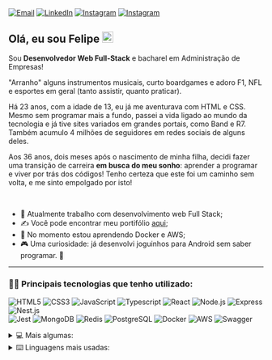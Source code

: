 [<img align="center" alt="Email" src="https://img.shields.io/badge/Microsoft_Outlook-0078D4?logo=microsoft-outlook&logoColor=white" />][email]
[<img align="center" alt="LinkedIn" src="https://img.shields.io/badge/LinkedIn-0077B5?logo=linkedin&logoColor=white" />][linkedin]
[<img align="center" alt ="Instagram" src="https://img.shields.io/badge/Instagram-E4405F?logo=instagram&logoColor=white" />][instagram]
[<img align="center" alt ="Instagram" src="https://img.shields.io/badge/X-000000?style=for-the-badge&logo=x&logoColor=white" />][x]


## Olá, eu sou Felipe <img alt="Oi!"  width="22px" src="https://github.com/TheDudeThatCode/TheDudeThatCode/blob/master/Assets/Hi.gif?raw=true"/>

Sou **Desenvolvedor Web Full-Stack** e bacharel em Administração de Empresas!  

"Arranho" alguns instrumentos musicais, curto boardgames e adoro F1, NFL e esportes em geral (tanto assistir, quanto praticar).  

Há 23 anos, com a idade de 13, eu já me aventurava com  HTML e CSS. Mesmo sem programar mais a fundo, passei a vida ligado ao mundo da tecnologia e já tive sites variados em grandes portais, como Band e R7. Também acumulo 4 milhões de seguidores em redes sociais de alguns deles.  

Aos 36 anos, dois meses após o nascimento de minha filha, decidi fazer uma transição de carreira **em busca do meu sonho**: aprender a programar e viver por trás dos códigos! Tenho certeza que este foi um caminho sem volta, e me sinto empolgado por isto!

<br>

- 🔭 Atualmente trabalho com desenvolvimento web Full Stack;
- ✍ Você pode encontrar meu portifólio [aqui][repositorio];
- 🌱 No momento estou aprendendo Docker e AWS;
- 🎮 Uma curiosidade: já desenvolvi joguinhos para Android sem saber programar. 🤨  

<hr />

### 🧑‍💻 Principais tecnologias que tenho utilizado:
![HTML5](https://img.shields.io/badge/HTML-E34F26.svg?logo=html5&logoColor=white)
![CSS3](https://img.shields.io/badge/CSS3-1572B6?&logo=css3&logoColor=white)
![JavaScript](https://img.shields.io/badge/JavaScript-323330?&logo=javascript&logoColor=F7DF1E)
![Typescript](https://img.shields.io/badge/TypeScript-007ACC?&logo=typescript&logoColor=white)
![React](https://img.shields.io/badge/React-20232A?&logo=react&logoColor=61DAFB)
![Node.js](https://img.shields.io/badge/Node%20js-339933?&logo=nodedotjs&logoColor=white)
![Express](https://img.shields.io/badge/Express%20js-000000?&logo=express&logoColor=white)
![Nest.js](https://img.shields.io/badge/nestjs-E0234E?&logo=nestjs&logoColor=white)
<br>
![Jest](https://img.shields.io/badge/Jest-C21325?&logo=jest&logoColor=white)
![MongoDB](https://img.shields.io/badge/MongoDB-4EA94B?&logo=mongodb&logoColor=white)
![Redis](https://img.shields.io/badge/redis-%23DD0031.svg?&logo=redis&logoColor=white)
![PostgreSQL](https://img.shields.io/badge/PostgreSQL-316192?&logo=postgresql&logoColor=white)
![Docker](https://img.shields.io/badge/Docker-2CA5E0?&logo=docker&logoColor=white)
![AWS](https://img.shields.io/badge/Amazon_AWS-FF9900?&logo=amazonaws&logoColor=white)
![Swagger](https://img.shields.io/badge/Swagger-85EA2D?&logo=Swagger&logoColor=white)
  <br>

<details>
  <summary>💻 Mais algumas:</summary>
  <br>
    <img alt="npm" align="center" src="https://img.shields.io/badge/npm-CB3837?&logo=npm&logoColor=white"/>
    <img alt="ts-node" align="center" src="https://img.shields.io/badge/ts--node-3178C6?&logo=ts-node&logoColor=white"/>
    <img alt="Styled-components" align="center" src="https://img.shields.io/badge/styled--components-DB7093?logo=styled-components&logoColor=white"/>
    <img alt="Prisma" align="center" src="https://img.shields.io/badge/Prisma-3982CE?&logo=Prisma&logoColor=white"/>
    <img alt="JWT" align="center" src="https://img.shields.io/badge/JWT-000000?&logo=JSON%20web%20tokens&logoColor=white"/>
    <img alt="Axios" align="center" src="https://img.shields.io/badge/axios-671ddf?&logo=axios&logoColor=white"/>
  <br>
    <img alt="Figma" align="center" src="https://img.shields.io/badge/Figma-F24E1E?&logo=figma&logoColor=white"/>
    <img alt="VSCode" align="center" src="https://img.shields.io/badge/VSCode-0078D4?&logo=visual%20studio%20code&logoColor=white"/>
    <img alt="Git" align="center" src="https://img.shields.io/badge/Git-F05033.svg?logo=git&logoColor=white"/>
    <img alt="GitHub" align="center" src="https://img.shields.io/badge/GitHub-100000?&logo=github&logoColor=white"/>
    <img alt="Linux" align="center" src="https://img.shields.io/badge/Linux-FCC624.svg?logo=linux&logoColor=white"/>
    <img alt="Trello" align="center" src="https://img.shields.io/badge/Trello-0052CC?logo=trello&logoColor=white"/>
    <img alt="Notion" align="center" src="https://img.shields.io/badge/Notion-000000?logo=notion&logoColor=white"/>


</details>

<details>
<summary>⌨️ Linguagens mais usadas:</summary>
  <br>
    <img alt="Felipe`s Stats" align="center" src="https://github-readme-stats.vercel.app/api/top-langs?username=felipeiasbik&show_icons=true&locale=en&layout=compact&theme=dark"/>
</details>

[repositorio]: https://github.com/felipeiasbik?tab=repositories
[email]: mailto:felipeiasbik@hotmail.com
[linkedin]: https://www.linkedin.com/in/felipeiasbik/
[instagram]: https://www.instagram.com/felipeiasbik/
[x]: https://twitter.com/felipeiasbik
